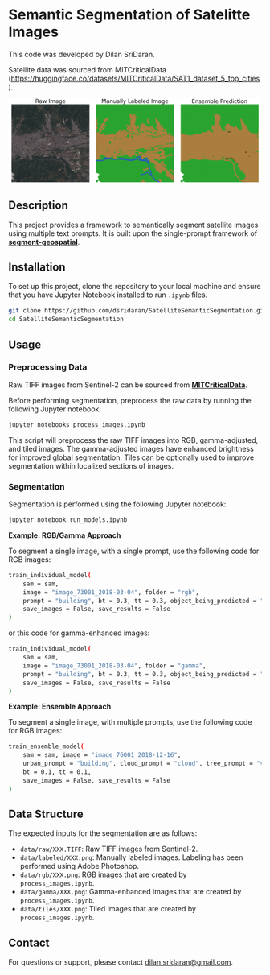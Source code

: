 # Semantic Segmentation of Satelitte Images

This code was developed by Dilan SriDaran.

Satellite data was sourced from MITCriticalData (https://huggingface.co/datasets/MITCriticalData/SAT1_dataset_5_top_cities). 

![Logo](images/example.png "Ex")

## Description
This project provides a framework to semantically segment satellite images using multiple text prompts. It is built upon the single-prompt framework of [**segment-geospatial**](https://samgeo.gishub.org/text_sam/#samgeo.text_sam.LangSAM.predict).

## Installation
To set up this project, clone the repository to your local machine and ensure that you have Jupyter Notebook installed to run `.ipynb` files.

```bash
git clone https://github.com/dsridaran/SatelliteSemanticSegmentation.git
cd SatelliteSemanticSegmentation
```

## Usage

### Preprocessing Data

Raw TIFF images from Sentinel-2 can be sourced from [**MITCriticalData**](https://huggingface.co/MITCriticalData).

Before performing segmentation, preprocess the raw data by running the following Jupyter notebook:

```bash
jupyter notebooks process_images.ipynb
```

This script will preprocess the raw TIFF images into RGB, gamma-adjusted, and tiled images. The gamma-adjusted images have enhanced brightness for improved global segmentation. Tiles can be optionally used to improve segmentation within localized sections of images.

### Segmentation

Segmentation is performed using the following Jupyter notebook:

```bash
jupyter notebook run_models.ipynb
```

**Example: RGB/Gamma Approach**

To segment a single image, with a single prompt, use the following code for RGB images:

```bash
train_individual_model(
    sam = sam,
    image = "image_73001_2018-03-04", folder = "rgb",
    prompt = "building", bt = 0.3, tt = 0.3, object_being_predicted = "Urban",
    save_images = False, save_results = False
)
```

or this code for gamma-enhanced images:

```bash
train_individual_model(
    sam = sam,
    image = "image_73001_2018-03-04", folder = "gamma",
    prompt = "building", bt = 0.3, tt = 0.3, object_being_predicted = "Urban",
    save_images = False, save_results = False
)
```

**Example: Ensemble Approach**

To segment a single image, with multiple prompts, use the following code for RGB images:

```bash
train_ensemble_model(
    sam = sam, image = "image_76001_2018-12-16",
    urban_prompt = "building", cloud_prompt = "cloud", tree_prompt = "vegetation", water_prompt = "",
    bt = 0.1, tt = 0.1,
    save_images = False, save_results = False
)
```

## Data Structure

The expected inputs for the segmentation are as follows:

- ```data/raw/XXX.TIFF```: Raw TIFF images from Sentinel-2.
- ```data/labeled/XXX.png```: Manually labeled images. Labeling has been performed using Adobe Photoshop.
- ```data/rgb/XXX.png```: RGB images that are created by ```process_images.ipynb```.
- ```data/gamma/XXX.png```: Gamma-enhanced images that are created by ```process_images.ipynb```.
- ```data/tiles/XXX.png```: Tiled images that are created by ```process_images.ipynb```.

## Contact

For questions or support, please contact dilan.sridaran@gmail.com.
